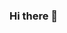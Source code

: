 ### Hi there 👋

<!--
**satywanKumar/satywankumar** is a ✨ _special_ ✨ repository because its `README.md` (this file) appears on your GitHub profile.

Here are some ideas to get you started:

 ### 🔭 I’m a web developer
- 🌱 I’m currently learning ...
- 👯 I’m looking to collaborate on ...
- 🤔 I’m looking for help with ...
- 💬 Ask me about ...
- 📫 How to reach me: ...
- 😄 Pronouns: ...
- ⚡ Fun fact: ...
-->
